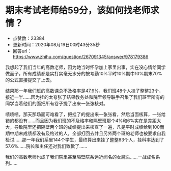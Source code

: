 # 期末考试老师给59分，该如何找老师求情？
- 点赞数：23384
- 更新时间：2020年08月19日00时43分35秒
- 回答url：https://www.zhihu.com/question/267091345/answer/978179386
<body>
 <p data-pid="5SzOhSbU">我想起了我们当年的高数老师，因为她当时怀孕加上家里出事，实在没心情给同学做面子，所有成绩都是实打实毫无水分的按考勤10%平时10%期中10%期末70%的公式直接提交了上去。</p>
 <p data-pid="4PQ8xdQq">结果那一年我们班的高数课总不及格率是47.9%，我们班48个人挂了整整23个，接近一半……因为挂的太夸张了结果教务处和院里领导联手召集了我们班里所有的同学当着他们的面把所有卷子提了出来一张张核对。</p>
 <p data-pid="AvjkYAyF">啧啧啧，那天那场面可难看了，把挂了的提出来一张张看，然后当面核算，一张给错的都没有……而且因为我们班的不及格率和隔壁班那个4%和6%实在是差距太大，导致院里还把隔壁两个班的成绩提出来核查了一遍，凡是平时成绩给到100而期中期末成绩都没有及格过的人，全部打回去并且另外两个班的老师也被要求自我检讨……那一年我们系里144个学生，最终算出来挂了整整83个人，挂科率达到了57.6%……院长和主任还对我们致歉了……</p>
 <p data-pid="Tuwnej7M">我们的高数老师也成了我们院里甚至隔壁院系远近闻名的女魔头……一战成名系列……</p>
</body>